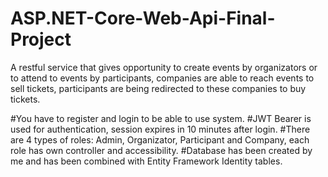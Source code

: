 # ASP.NET-Core-Web-Api-Final-Project
A restful service that gives opportunity to create events by organizators or to attend to events by participants, companies are able to reach events to sell tickets, participants are being redirected to these companies to buy tickets.

#You have to register and login to be able to use system.
#JWT Bearer is used for authentication, session expires in 10 minutes after login.
#There are 4 types of roles: Admin, Organizator, Participant and Company, each role has own controller and accessibility.
#Database has been created by me and has been combined with Entity Framework Identity tables.

